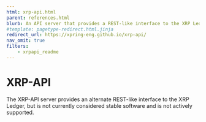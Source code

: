 ```yaml
---
html: xrp-api.html
parent: references.html
blurb: An API server that provides a REST-like interface to the XRP Ledger.
#template: pagetype-redirect.html.jinja
redirect_url: https://xpring-eng.github.io/xrp-api/
nav_omit: true
filters:
    - xrpapi_readme
---
```

# XRP-API

The XRP-API server provides an alternate REST-like interface to the XRP Ledger, but is not currently considered stable software and is not actively supported.
